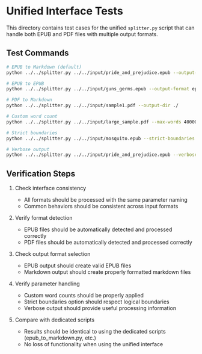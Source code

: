# Unified Interface Tests

This directory contains test cases for the unified `splitter.py` script that can handle both EPUB and PDF files with multiple output formats.

## Test Commands

```bash
# EPUB to Markdown (default)
python ../../splitter.py ../../input/pride_and_prejudice.epub --output-dir ./

# EPUB to EPUB
python ../../splitter.py ../../input/guns_germs.epub --output-format epub --output-dir ./

# PDF to Markdown
python ../../splitter.py ../../input/sample1.pdf --output-dir ./

# Custom word count
python ../../splitter.py ../../input/large_sample.pdf --max-words 40000 --output-dir ./

# Strict boundaries
python ../../splitter.py ../../input/mosquito.epub --strict-boundaries --output-dir ./

# Verbose output
python ../../splitter.py ../../input/pride_and_prejudice.epub --verbose --output-dir ./
```

## Verification Steps

1. Check interface consistency
   - All formats should be processed with the same parameter naming
   - Common behaviors should be consistent across input formats
   
2. Verify format detection
   - EPUB files should be automatically detected and processed correctly
   - PDF files should be automatically detected and processed correctly
   
3. Check output format selection
   - EPUB output should create valid EPUB files
   - Markdown output should create properly formatted markdown files
   
4. Verify parameter handling
   - Custom word counts should be properly applied
   - Strict boundaries option should respect logical boundaries
   - Verbose output should provide useful processing information
   
5. Compare with dedicated scripts
   - Results should be identical to using the dedicated scripts (epub_to_markdown.py, etc.)
   - No loss of functionality when using the unified interface 